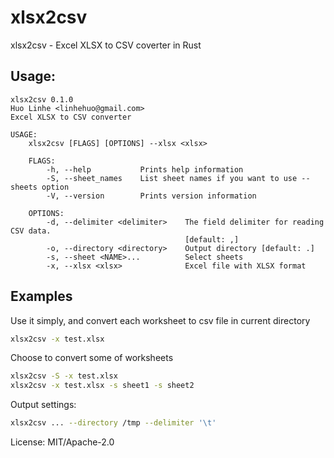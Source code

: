 # xlsx2csv

xlsx2csv - Excel XLSX to CSV coverter in Rust

## Usage:

```text
xlsx2csv 0.1.0
Huo Linhe <linhehuo@gmail.com>
Excel XLSX to CSV converter

USAGE:
    xlsx2csv [FLAGS] [OPTIONS] --xlsx <xlsx>

    FLAGS:
        -h, --help           Prints help information
        -S, --sheet_names    List sheet names if you want to use --sheets option
        -V, --version        Prints version information

    OPTIONS:
        -d, --delimiter <delimiter>    The field delimiter for reading CSV data.
                                       [default: ,]
        -o, --directory <directory>    Output directory [default: .]
        -s, --sheet <NAME>...          Select sheets
        -x, --xlsx <xlsx>              Excel file with XLSX format

```

## Examples

Use it simply, and convert each worksheet to csv file in current directory

```zsh
xlsx2csv -x test.xlsx
```

Choose to convert some of worksheets

```zsh
xlsx2csv -S -x test.xlsx
xlsx2csv -x test.xlsx -s sheet1 -s sheet2
```

Output settings:

```zsh
xlsx2csv ... --directory /tmp --delimiter '\t'
```


License: MIT/Apache-2.0
